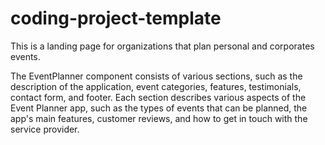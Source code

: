 # coding-project-template
This is a landing page for organizations that plan personal and corporates events.
<p>The EventPlanner component consists of various sections, such as the description of the application, event categories, features, testimonials, contact form, and footer. Each section describes various aspects of the Event Planner app, such as the types of events that can be planned, the app's main features, customer reviews, and how to get in touch with the service provider.</p>
